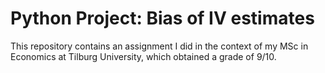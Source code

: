 # Python Project: Bias of IV estimates

This repository contains an assignment I did in the context of my MSc in Economics at Tilburg University, which obtained a grade of 9/10.
